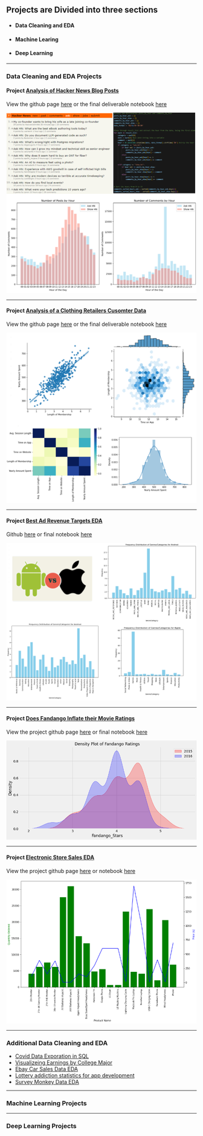 ## Projects are Divided into three sections
 - #### Data Cleaning and EDA  
 - #### Machine Learing 
 - #### Deep Learning


---

### Data Cleaning and EDA Projects 

#### Project [Analysis of Hacker News Blog Posts](/sample_page)

View the github page  [here](https://github.com/gfulham/Analysis-of-Hacker-News-posts-) 
or the final deliverable notebook  [here](https://github.com/gfulham/Analysis-of-Hacker-News-posts-/blob/main/notebooks/Hacker%20News%20posts%20analysis.ipynb)

<img src="images/hacker_news_combine_images.jpg?raw=true"/>

---
#### Project [Analysis of a Clothing Retailers Cusomter Data ](/sample_page)

View the github page  [here](https://github.com/gfulham/Analyzing-Customer-Data-from-an-Online-Clothing-Retailer) 
or the final deliverable notebook  [here](https://github.com/gfulham/Analyzing-Customer-Data-from-an-Online-Clothing-Retailer/blob/master/notebooks/linear_regression_project_with_online_clothing_retailer.ipynb)

<img src="images/customer_data_online_retailer_combine_images.jpg?raw=true"/>

---
#### Project [Best Ad Revenue Targets EDA](/sample_page)

Github [here](https://github.com/gfulham/Best-Ad-Revenue-Targets-for-Mobile-Apps/blob/main/notebooks/Ad_revenue_for_moblie_apps.ipynb)
or final notebook [here](https://github.com/gfulham/Best-Ad-Revenue-Targets-for-Mobile-Apps/blob/main/notebooks/Ad_revenue_for_moblie_apps.ipynb)

<img src="images/apple_vs_andriod_combine_images.jpg?raw=true"/>

---

#### Project [Does Fandango Inflate their Movie Ratings](/pdf/sample_presentation.pdf)

View the project github page  [here](https://github.com/gfulham/Fandango-movie-ratings) 
or final notebook [here](https://github.com/gfulham/Fandango-movie-ratings/blob/main/notebooks/fandango-eda.ipynb)

<img src="images/Density-plot-fandango-ratings.png?raw=true"/>

---
#### Project [Electronic Store Sales EDA](http://example.com/)

View the project github page  [here](https://github.com/gfulham/Exploring-electronic-store-sales-data) or notebook 
[here](https://github.com/gfulham/Exploring-electronic-store-sales-data/gtf-electronic-store-sales-eda-final.ipynb)

<img src="images/product-qualtity-sales-barchart.png?raw=true"/>

---

### Additional Data Cleaning and EDA

- [Covid Data Exporation in SQL](https://github.com/gfulham/Covid-data-exploration-with-SQL)
- [Visualizeing Earnings by College Major](https://github.com/gfulham/Visualizing-earings-by-college-major) 
- [Ebay Car Sales Data EDA](https://github.com/gfulham/Observations-of-cars-sales-via-ebay)
- [Lottery addiction statistics for app development](https://github.com/gfulham/Lottery-addiction-statistics-for-app-development)
- [Survey Monkey Data EDA](https://github.com/gfulham/survey_monkey) 
---

### Machine Learning Projects

---

### Deep Learning Projects



